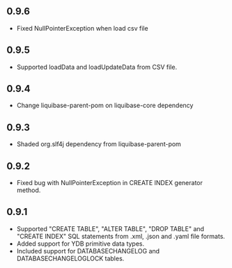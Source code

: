 ## 0.9.6 ##

* Fixed NullPointerException when load csv file

## 0.9.5 ##

* Supported loadData and loadUpdateData from CSV file.

## 0.9.4 ##

* Change liquibase-parent-pom on liquibase-core dependency

## 0.9.3 ##

* Shaded org.slf4j dependency from liquibase-parent-pom

## 0.9.2 ##

* Fixed bug with NullPointerException in CREATE INDEX generator method.

## 0.9.1 ##

* Supported "CREATE TABLE", "ALTER TABLE", "DROP TABLE" and "CREATE INDEX" SQL statements from .xml, .json and .yaml file formats.
* Added support for YDB primitive data types.
* Included support for DATABASECHANGELOG and DATABASECHANGELOGLOCK tables.